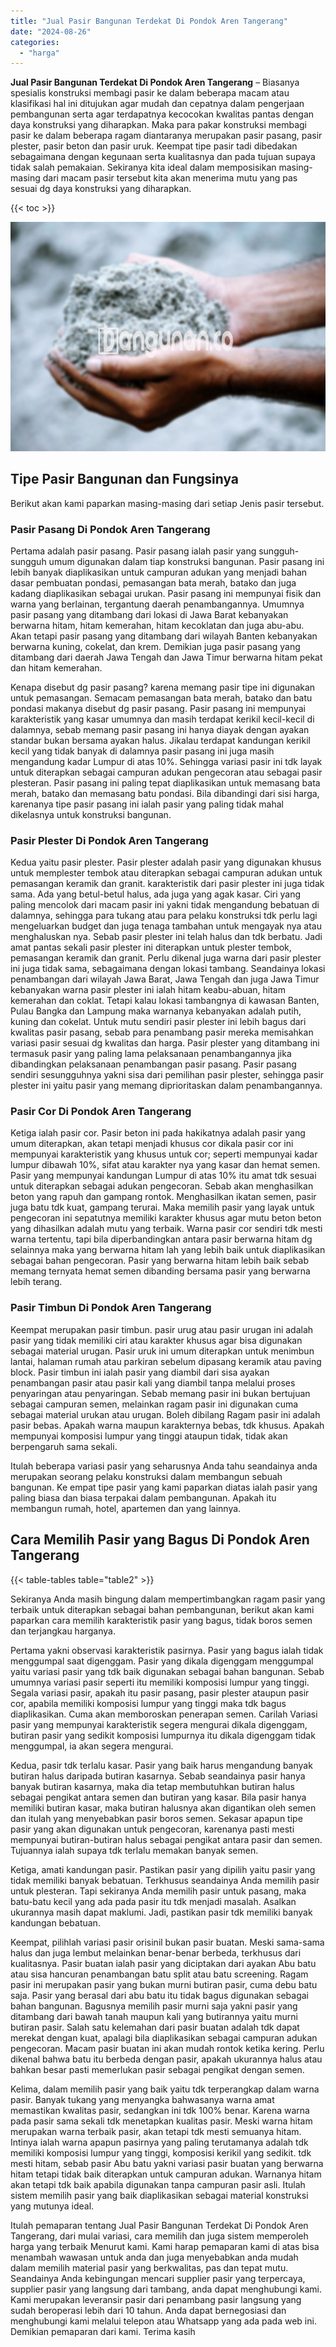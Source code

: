 ```yaml
---
title: "Jual Pasir Bangunan Terdekat Di Pondok Aren Tangerang"
date: "2024-08-26"
categories: 
  - "harga"
---
```


**Jual Pasir Bangunan Terdekat Di Pondok Aren Tangerang** – Biasanya spesialis konstruksi membagi pasir ke dalam beberapa macam atau klasifikasi hal ini ditujukan agar mudah dan cepatnya dalam pengerjaan pembangunan serta agar terdapatnya kecocokan kwalitas pantas dengan daya konstruksi yang diharapkan. Maka para pakar konstruksi membagi pasir ke dalam beberapa ragam diantaranya merupakan pasir pasang, pasir plester, pasir beton dan pasir uruk. Keempat tipe pasir tadi dibedakan sebagaimana dengan kegunaan serta kualitasnya dan pada tujuan supaya tidak salah pemakaian. Sekiranya kita ideal dalam memposisikan masing-masing dari macam pasir tersebut kita akan menerima mutu yang pas sesuai dg daya konstruksi yang diharapkan.

{{< toc >}}

![Jual Pasir Bangunan Terdekat Di Pondok Aren Tangerang](/images/jual-pasir-bangunan-50.png)

## Tipe Pasir Bangunan dan Fungsinya

Berikut akan kami paparkan masing-masing dari setiap Jenis pasir tersebut.

### Pasir Pasang Di Pondok Aren Tangerang

Pertama adalah pasir pasang. Pasir pasang ialah pasir yang sungguh-sungguh umum digunakan dalam tiap konstruksi bangunan. Pasir pasang ini lebih banyak diaplikasikan untuk campuran adukan yang menjadi bahan dasar pembuatan pondasi, pemasangan bata merah, batako dan juga kadang diaplikasikan sebagai urukan. Pasir pasang ini mempunyai fisik dan warna yang berlainan, tergantung daerah penambangannya. Umumnya pasir pasang yang ditambang dari lokasi di Jawa Barat kebanyakan berwarna hitam, hitam kemerahan, hitam kecoklatan dan juga abu-abu. Akan tetapi pasir pasang yang ditambang dari wilayah Banten kebanyakan berwarna kuning, cokelat, dan krem. Demikian juga pasir pasang yang ditambang dari daerah Jawa Tengah dan Jawa Timur berwarna hitam pekat dan hitam kemerahan.

Kenapa disebut dg pasir pasang? karena memang pasir tipe ini digunakan untuk pemasangan. Semacam pemasangan bata merah, batako dan batu pondasi makanya disebut dg pasir pasang. Pasir pasang ini mempunyai karakteristik yang kasar umumnya dan masih terdapat kerikil kecil-kecil di dalamnya, sebab memang pasir pasang ini hanya diayak dengan ayakan standar bukan bersama ayakan halus. Jikalau terdapat kandungan kerikil kecil yang tidak banyak di dalamnya pasir pasang ini juga masih mengandung kadar Lumpur di atas 10%. Sehingga variasi pasir ini tdk layak untuk diterapkan sebagai campuran adukan pengecoran atau sebagai pasir plesteran. Pasir pasang ini paling tepat diaplikasikan untuk memasang bata merah, batako dan memasang batu pondasi. Bila dibandingi dari sisi harga, karenanya tipe pasir pasang ini ialah pasir yang paling tidak mahal dikelasnya untuk konstruksi bangunan.

### Pasir Plester Di Pondok Aren Tangerang

Kedua yaitu pasir plester. Pasir plester adalah pasir yang digunakan khusus untuk memplester tembok atau diterapkan sebagai campuran adukan untuk pemasangan keramik dan granit. karakteristik dari pasir plester ini juga tidak sama. Ada yang betul-betul halus, ada juga yang agak kasar. Ciri yang paling mencolok dari macam pasir ini yakni tidak mengandung bebatuan di dalamnya, sehingga para tukang atau para pelaku konstruksi tdk perlu lagi mengeluarkan budget dan juga tenaga tambahan untuk mengayak nya atau menghaluskan nya. Sebab pasir plester ini telah halus dan tdk berbatu. Jadi amat pantas sekali pasir plester ini diterapkan untuk plester tembok, pemasangan keramik dan granit. Perlu dikenal juga warna dari pasir plester ini juga tidak sama, sebagaimana dengan lokasi tambang. Seandainya lokasi penambangan dari wilayah Jawa Barat, Jawa Tengah dan juga Jawa Timur kebanyakan warna pasir plester ini ialah hitam keabu-abuan, hitam kemerahan dan coklat. Tetapi kalau lokasi tambangnya di kawasan Banten, Pulau Bangka dan Lampung maka warnanya kebanyakan adalah putih, kuning dan cokelat. Untuk mutu sendiri pasir plester ini lebih bagus dari kwalitas pasir pasang, sebab para penambang pasir mereka memisahkan variasi pasir sesuai dg kwalitas dan harga. Pasir plester yang ditambang ini termasuk pasir yang paling lama pelaksanaan penambangannya jika dibandingkan pelaksanaan penambangan pasir pasang. Pasir pasang sendiri sesungguhnya yakni sisa dari pemilihan pasir plester, sehingga pasir plester ini yaitu pasir yang memang diprioritaskan dalam penambangannya.

### Pasir Cor Di Pondok Aren Tangerang

Ketiga ialah pasir cor. Pasir beton ini pada hakikatnya adalah pasir yang umum diterapkan, akan tetapi menjadi khusus cor dikala pasir cor ini mempunyai karakteristik yang khusus untuk cor; seperti mempunyai kadar lumpur dibawah 10%, sifat atau karakter nya yang kasar dan hemat semen. Pasir yang mempunyai kandungan Lumpur di atas 10% itu amat tdk sesuai untuk diterapkan sebagai adukan pengecoran. Sebab akan menghasilkan beton yang rapuh dan gampang rontok. Menghasilkan ikatan semen, pasir juga batu tdk kuat, gampang terurai. Maka memilih pasir yang layak untuk pengecoran ini sepatutnya memiliki karakter khusus agar mutu beton beton yang dihasilkan adalah mutu yang terbaik. Warna pasir cor sendiri tdk mesti warna tertentu, tapi bila diperbandingkan antara pasir berwarna hitam dg selainnya maka yang berwarna hitam lah yang lebih baik untuk diaplikasikan sebagai bahan pengecoran. Pasir yang berwarna hitam lebih baik sebab memang ternyata hemat semen dibanding bersama pasir yang berwarna lebih terang.

### Pasir Timbun Di Pondok Aren Tangerang

Keempat merupakan pasir timbun. pasir urug atau pasir urugan ini adalah pasir yang tidak memiliki ciri atau karakter khusus agar bisa digunakan sebagai material urugan. Pasir uruk ini umum diterapkan untuk menimbun lantai, halaman rumah atau parkiran sebelum dipasang keramik atau paving block. Pasir timbun ini ialah pasir yang diambil dari sisa ayakan penambangan pasir atau pasir kali yang diambil tanpa melalui proses penyaringan atau penyaringan. Sebab memang pasir ini bukan bertujuan sebagai campuran semen, melainkan ragam pasir ini digunakan cuma sebagai material urukan atau urugan. Boleh dibilang Ragam pasir ini adalah pasir bebas. Apakah warna maupun karakternya bebas, tdk khusus. Apakah mempunyai komposisi lumpur yang tinggi ataupun tidak, tidak akan berpengaruh sama sekali.

Itulah beberapa variasi pasir yang seharusnya Anda tahu seandainya anda merupakan seorang pelaku konstruksi dalam membangun sebuah bangunan. Ke empat tipe pasir yang kami paparkan diatas ialah pasir yang paling biasa dan biasa terpakai dalam pembangunan. Apakah itu membangun rumah, hotel, apartemen dan yang lainnya.

## Cara Memilih Pasir yang Bagus Di Pondok Aren Tangerang

{{< table-tables table="table2" >}}

Sekiranya Anda masih bingung dalam mempertimbangkan ragam pasir yang terbaik untuk diterapkan sebagai bahan pembangunan, berikut akan kami paparkan cara memilih karakteristik pasir yang bagus, tidak boros semen dan terjangkau harganya.

Pertama yakni observasi karakteristik pasirnya. Pasir yang bagus ialah tidak menggumpal saat digenggam. Pasir yang dikala digenggam menggumpal yaitu variasi pasir yang tdk baik digunakan sebagai bahan bangunan. Sebab umumnya variasi pasir seperti itu memiliki komposisi lumpur yang tinggi. Segala variasi pasir, apakah itu pasir pasang, pasir plester ataupun pasir cor, apabila memiliki komposisi lumpur yang tinggi maka tdk bagus diaplikasikan. Cuma akan memboroskan penerapan semen. Carilah Variasi pasir yang mempunyai karakteristik segera mengurai dikala digenggam, butiran pasir yang sedikit komposisi lumpurnya itu dikala digenggam tidak menggumpal, ia akan segera mengurai.

Kedua, pasir tdk terlalu kasar. Pasir yang baik harus mengandung banyak butiran halus daripada butiran kasarnya. Sebab seandainya pasir hanya banyak butiran kasarnya, maka dia tetap membutuhkan butiran halus sebagai pengikat antara semen dan butiran yang kasar. Bila pasir hanya memiliki butiran kasar, maka butiran halusnya akan digantikan oleh semen dan itulah yang menyebabkan pasir boros semen. Sekasar apapun tipe pasir yang akan digunakan untuk pengecoran, karenanya pasti mesti mempunyai butiran-butiran halus sebagai pengikat antara pasir dan semen. Tujuannya ialah supaya tdk terlalu memakan banyak semen.

Ketiga, amati kandungan pasir. Pastikan pasir yang dipilih yaitu pasir yang tidak memiliki banyak bebatuan. Terkhusus seandainya Anda memilih pasir untuk plesteran. Tapi sekiranya Anda memilih pasir untuk pasang, maka batu-batu kecil yang ada pada pasir itu tdk menjadi masalah. Asalkan ukurannya masih dapat maklumi. Jadi, pastikan pasir tdk memiliki banyak kandungan bebatuan.

Keempat, pilihlah variasi pasir orisinil bukan pasir buatan. Meski sama-sama halus dan juga lembut melainkan benar-benar berbeda, terkhusus dari kualitasnya. Pasir buatan ialah pasir yang diciptakan dari ayakan Abu batu atau sisa hancuran penambangan batu split atau batu screening. Ragam pasir ini merupakan pasir yang bukan murni butiran pasir, cuma debu batu saja. Pasir yang berasal dari abu batu itu tidak bagus digunakan sebagai bahan bangunan. Bagusnya memilih pasir murni saja yakni pasir yang ditambang dari bawah tanah maupun kali yang butirannya yaitu murni butiran pasir. Salah satu kelemahan dari pasir buatan adalah tdk dapat merekat dengan kuat, apalagi bila diaplikasikan sebagai campuran adukan pengecoran. Macam pasir buatan ini akan mudah rontok ketika kering. Perlu dikenal bahwa batu itu berbeda dengan pasir, apakah ukurannya halus atau bahkan besar pasti memerlukan pasir sebagai pengikat dengan semen.

Kelima, dalam memilih pasir yang baik yaitu tdk terperangkap dalam warna pasir. Banyak tukang yang menyangka bahwasanya warna amat memastikan kwalitas pasir, sedangkan ini tdk 100% benar. Karena warna pada pasir sama sekali tdk menetapkan kualitas pasir. Meski warna hitam merupakan warna terbaik pasir, akan tetapi tdk mesti semuanya hitam. Intinya ialah warna apapun pasirnya yang paling terutamanya adalah tdk memiliki komposisi lumpur yang tinggi, komposisi kerikil yang sedikit. tdk mesti hitam, sebab pasir Abu batu yakni variasi pasir buatan yang berwarna hitam tetapi tidak baik diterapkan untuk campuran adukan. Warnanya hitam akan tetapi tdk baik apabila digunakan tanpa campuran pasir asli. Itulah sistem memilih pasir yang baik diaplikasikan sebagai material konstruksi yang mutunya ideal.

Itulah pemaparan tentang Jual Pasir Bangunan Terdekat Di Pondok Aren Tangerang, dari mulai variasi, cara memilih dan juga sistem memperoleh harga yang terbaik Menurut kami. Kami harap pemaparan kami di atas bisa menambah wawasan untuk anda dan juga menyebabkan anda mudah dalam memilih material pasir yang berkwalitas, pas dan tepat mutu. Seandainya Anda kebingungan mencari supplier pasir yang terpercaya, supplier pasir yang langsung dari tambang, anda dapat menghubungi kami. Kami merupakan leveransir pasir dari penambang pasir langsung yang sudah beroperasi lebih dari 10 tahun. Anda dapat bernegosiasi dan menghubungi kami melalui telepon atau Whatsapp yang ada pada web ini. Demikian pemaparan dari kami. Terima kasih
